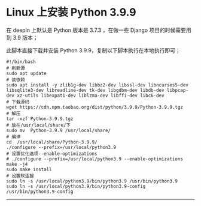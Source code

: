 # Linux 上安装 Python 3.9.9

在 deepin 上默认是 Python 版本是 3.7.3 ，在做一些 Django 项目的时候需要用到 3.9 版本；

此脚本直接下载并安装 Python 3.9.9，复制以下脚本执行在本地执行即可；

```shell
#!/bin/bash
# 刷新源
sudo apt update
# 装依赖
sudo apt install -y zlib1g-dev libbz2-dev libssl-dev libncurses5-dev libsqlite3-dev libreadline-dev tk-dev libgdbm-dev libdb-dev libpcap-dev xz-utils libexpat1-dev liblzma-dev libffi-dev libc6-dev
# 下载源码
wget https://cdn.npm.taobao.org/dist/python/3.9.9/Python-3.9.9.tgz
# 解压
tar -xzf Python-3.9.9.tgz
# 放在/usr/local/share/下
sudo mv  Python-3.9.9 /usr/local/share/
# 编译
cd  /usr/local/share/Python-3.9.9/
./configure --prefix=/usr/local/python3.9
# 设置优化选项--enable-optimizations
# ./configure --prefix=/usr/local/python3.9 --enable-optimizations
make -j4
sudo make install
# 设置软连接
sudo ln -s /usr/local/python3.9/bin/python3.9 /usr/bin/python3.9
sudo ln -s /usr/local/python3.9/bin/python3.9-config /usr/bin/python3.9-config
```

-------------------------------------------

